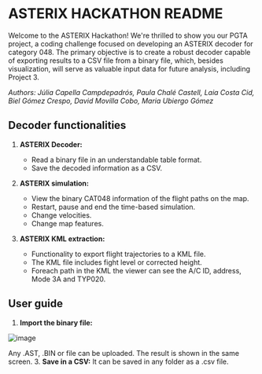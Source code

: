 # ASTERIX HACKATHON README

Welcome to the ASTERIX Hackathon! We're thrilled to show you our PGTA project, a coding challenge focused on developing an ASTERIX decoder for category 048. The primary objective is to create a robust decoder capable of exporting results to a CSV file from a binary file, which, besides visualization, will serve as valuable input data for future analysis, including Project 3.

_Authors: Júlia Capella Campdepadrós, Paula Chalé Castell, Laia Costa Cid, Biel Gómez Crespo, David Movilla Cobo, Maria Ubiergo Gómez_

## Decoder functionalities

1. **ASTERIX Decoder:**
   - Read a binary file in an understandable table format.
   - Save the decoded information as a CSV.

2. **ASTERIX simulation:**
   - View the binary CAT048 information of the flight paths on the map.
   - Restart, pause and end the time-based simulation.
   - Change velocities.
   - Change map features.

3. **ASTERIX KML extraction:**
   - Functionality to export flight trajectories to a KML file.
   - The KML file includes fight level or corrected height.
   - Foreach path in the KML the viewer can see the A/C ID, address, Mode 3A and TYP020.

## User guide

1. **Import the binary file:**


![image](https://github.com/mariaubiergo2/PGTA_AsterixDecoder/assets/91792580/9c517dd6-e865-4ee5-a67a-d71e77291af4)



Any .AST, .BIN or file can be uploaded. The result is shown in the same screen.
3. **Save in a CSV:**
It can be saved in any folder as a .csv file.

